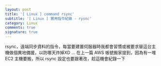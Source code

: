 ```yaml
---
layout: post
title: '[ Linux ] command rsync'
subtitle: '[ Linux ] 實用指令紀錄 - rysnc'
category: Linux
comments: true
signature: true
---
```


<div class="message">
rsync，遠端同步資料的指令，每當要建置伺服器時我都會習慣或被要求替這台主機做個異地備援，以防哪天炸掉XD ... 在上一篇 AWS 帳號搬家提到，因為有一堆 EC2 主機要搬，所以 rsync 設定也要跟著改，趁這機會紀錄一下
</div>